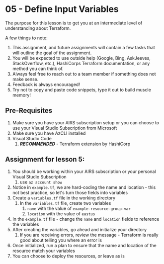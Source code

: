 # 05 - Define Input Variables

The purpose for this lesson is to get you at an intermediate level of understanding about Terraform. 

A few things to note:
1. This assignment, and future assignments will contain a few tasks that will outline the goal of the assignment.
2. You will be expected to use outside help (Google, Bing, AskJeeves, StackOverflow, etc.), HashiCorps Terraform documentation, or any method you can think of.
3. Always feel free to reach out to a team member if something does not make sense.
4. Feedback is always encouraged!
5. Try not to copy and paste code snippets, type it out to build muscle memory!

## Pre-Requisites
1. Make sure you have your AIRS subscription setup or you can choose to use your Visual Studio Subscription from Microsoft
2. Make sure you have AzCLI installed
3. Visual Studio Code
   1. ***RECOMMENDED*** - Terraform extension by HashiCorp

## Assignment for lesson 5:
1. You should be working within your AIRS subscription or your personal Visual Studio Subscription
   1. use `az account show`
2. Notice in `example.tf`, we are hard-coding the name and location - this not best practice, so let's turn those fields into variables
3. Create a `variables.tf` file in the working directory
   1. In the `variables.tf` file, create two variables
      1. `name` with the value of `example-resource-group-var`
      2. `location` with the value of `eastus`
4. In the `example.tf` file - change the `name` and `location` fields to reference the variables
5. After creating the variables, go ahead and initialize your directory
   1. If you are receiving errors, review the message - Terraform is really good about telling you where an error is
6. Once initialized, run a plan to ensure that the name and location of the resource match your variables
7. You can choose to deploy the resources, or leave as is